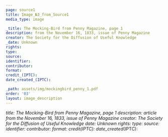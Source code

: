 ```yaml
---
page: source1
title: Image_№3_from_Source1
media_type: image

_title: The Mocking-Bird from Penny Magazine, page 1
description: from the November 16, 1833, issue of Penny Magazine
creator: The Society for the Diffusion of Useful Knowledge
_date: Unknown
rights: 
type: 
source:
identifier:
contributor:
format:
credit_(IPTC):
date_created_(IPTC):

_path: assets/img/mockingbird_penny_1.pdf
order: '03'
layout: image_description
---
```


_title: The Mocking-Bird from Penny Magazine, page 1 
description: article from the November 16, 1833, issue of Penny Magazine
creator: The Society for the Diffusion of Useful Knowledge
_date: Unknown
rights: 
type: 
source:
identifier:
contributor:
format:
credit_(IPTC):
date_created_(IPTC):
